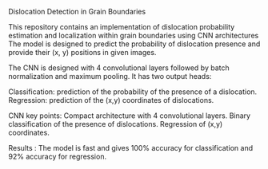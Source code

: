 Dislocation Detection in Grain Boundaries

This repository contains an implementation of dislocation probability estimation and localization within grain boundaries using CNN architectures The model is designed to predict the probability of dislocation presence and provide their (x, y) positions in given images.

The CNN is designed with 4 convolutional layers followed by batch normalization and maximum pooling. It has two output heads:

Classification: prediction of the probability of the presence of a dislocation.
Regression: prediction of the (x,y) coordinates of dislocations.

CNN key points:
 Compact architecture with 4 convolutional layers.
 Binary classification of the presence of dislocations.
 Regression of (x,y) coordinates.


Results :
           The model is fast and gives 100% accuracy for classification and 92% accuracy for regression.
